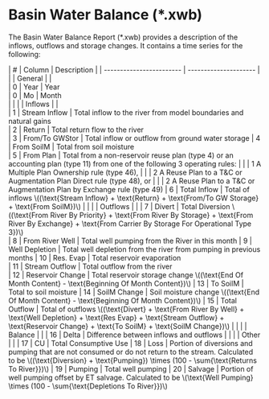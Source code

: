 # Basin Water Balance (*.xwb) #

The Basin Water Balance Report (\*.xwb) provides a description of the inflows, outflows and storage changes. 
It contains a time series for the following: 

| #        					| Column            	| Description 	|
| ------------------------  | --------------------- | 				| 
| General               	|                       |           
| 0        					| Year              	| Year                                                        
| 0        					| Mo                	| Month   
| 	                        |                       | 
| Inflows               	|                       |                
| 1       					| Stream Inflow     	| Total inflow to the river from model boundaries and natural gains  
| 2       					| Return            	| Total return flow to the river                              
| 3       					| From/To GWStor    	| Total inflow or outflow from ground water storage
| 4       					| From SoilM       		| Total from soil moisture                        
| 5       					| From Plan        		| Total from a non-reservoir reuse plan (type 4) or an accounting plan (type 11) from one of the following 3 operating rules:
| 							| 						| 1 A Multiple Plan Ownership rule (type 46), 
| 							| 						| 2 A Reuse Plan to a T&C or Augmentation Plan Direct rule (type 48), or
| 							| 						| 2 A Reuse Plan to a T&C or Augmentation Plan by Exchange rule (type 49)
| 6        					| Total Inflow      	| Total of inflows \\((\text{Stream Inflow} + \text{Return} + \text{From/To GW Storage} + \text{From SoilM})\\)
| 	                        |                       | 
| Outflows	                |                       | 
| 7       					| Divert            	| Total Diversion \\((\text{From River By Priority} + \text{From River By Storage} + \text{From River By Exchange} + \text{From Carrier By Storage For Operational Type 3})\\)                 
| 8       					| From River Well   	| Total well pumping from the River in this month
| 9       					| Well Depletion    	| Total well depletion from the river from pumping in previous months
| 10      					| Res. Evap         	| Total reservoir evaporation                                 
| 11      					| Stream Outflow    	| Total outflow from the river                                
| 12      					| Reservoir Change  	| Total reservoir storage change \\((\text{End Of Month Content} - \text{Beginning Of Month Content})\\)
| 13      					| To SoilM          	| Total to soil moisture 
| 14      					| SoilM Change      	| Soil moisture change \\((\text{End Of Month Content} - \text{Beginning Of Month Content})\\)
| 15      					| Total Outflow     	| Total of  outflows \\((\text{Divert} + \text{From River By Well} + \text{Well Depletion} + \text{Res Evap} + \text{Stream Outflow} + \text{Reservoir Change} + \text{To SoilM} + \text{SoilM Change})\\)
| 	                        | 	                    | 
| Balance               	|                 	    | 
| 16       					| Delta             	| Difference between inflows and outflows 
| 	                        | 	                    | 
| Other	                    | 	                    | 
| 17       					| CU                	| Total Consumptive Use
| 18       					| Loss              	| Portion of diversions and pumping that are not consumed or do not return to the stream. Calculated to be \\((\text{Diversion} + \text{Pumping}) \times (100 - \sum{\text{Returns To River}})\\)
| 19       					| Pumping           	| Total well pumping
| 20       					| Salvage           	| Portion of well pumping offset by ET salvage. Calculated to be \\(\text{Well Pumping} \times (100 - \sum{\text{Depletions To River}})\\)